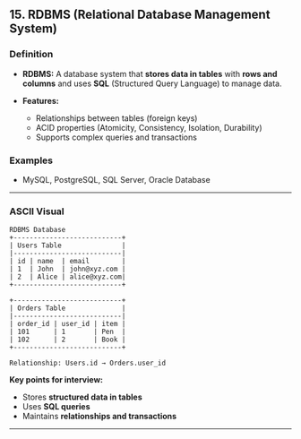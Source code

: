 ## 15. RDBMS (Relational Database Management System)

### Definition

* **RDBMS:** A database system that **stores data in tables** with **rows and columns** and uses **SQL** (Structured Query Language) to manage data.
* **Features:**

  * Relationships between tables (foreign keys)
  * ACID properties (Atomicity, Consistency, Isolation, Durability)
  * Supports complex queries and transactions

### Examples

* MySQL, PostgreSQL, SQL Server, Oracle Database

---

### ASCII Visual

```
RDBMS Database
+---------------------------+
| Users Table               |
|---------------------------|
| id | name  | email        |
| 1  | John  | john@xyz.com |
| 2  | Alice | alice@xyz.com|
+---------------------------+

+---------------------------+
| Orders Table              |
|---------------------------|
| order_id | user_id | item |
| 101      | 1       | Pen  |
| 102      | 2       | Book |
+---------------------------+

Relationship: Users.id → Orders.user_id
```

**Key points for interview:**

* Stores **structured data in tables**
* Uses **SQL queries**
* Maintains **relationships and transactions**

---